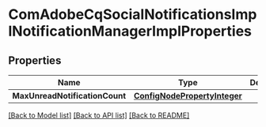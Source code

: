 # ComAdobeCqSocialNotificationsImplNotificationManagerImplProperties

## Properties
Name | Type | Description | Notes
------------ | ------------- | ------------- | -------------
**MaxUnreadNotificationCount** | [**ConfigNodePropertyInteger**](configNodePropertyInteger.md) |  | [optional] 

[[Back to Model list]](../README.md#documentation-for-models) [[Back to API list]](../README.md#documentation-for-api-endpoints) [[Back to README]](../README.md)


